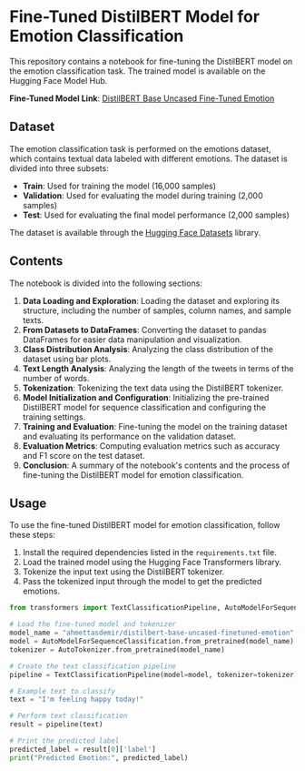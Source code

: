 # Fine-Tuned DistilBERT Model for Emotion Classification

This repository contains a notebook for fine-tuning the DistilBERT model on the emotion classification task. The trained model is available on the Hugging Face Model Hub.

**Fine-Tuned Model Link**: [DistilBERT Base Uncased Fine-Tuned Emotion](https://huggingface.co/ahmettasdemir/distilbert-base-uncased-finetuned-emotion)

## Dataset

The emotion classification task is performed on the emotions dataset, which contains textual data labeled with different emotions. The dataset is divided into three subsets:

- **Train**: Used for training the model (16,000 samples)
- **Validation**: Used for evaluating the model during training (2,000 samples)
- **Test**: Used for evaluating the final model performance (2,000 samples)

The dataset is available through the [Hugging Face Datasets](https://huggingface.co/datasets) library.

## Contents

The notebook is divided into the following sections:

1. **Data Loading and Exploration**: Loading the dataset and exploring its structure, including the number of samples, column names, and sample texts.
2. **From Datasets to DataFrames**: Converting the dataset to pandas DataFrames for easier data manipulation and visualization.
3. **Class Distribution Analysis**: Analyzing the class distribution of the dataset using bar plots.
4. **Text Length Analysis**: Analyzing the length of the tweets in terms of the number of words.
5. **Tokenization**: Tokenizing the text data using the DistilBERT tokenizer.
6. **Model Initialization and Configuration**: Initializing the pre-trained DistilBERT model for sequence classification and configuring the training settings.
7. **Training and Evaluation**: Fine-tuning the model on the training dataset and evaluating its performance on the validation dataset.
8. **Evaluation Metrics**: Computing evaluation metrics such as accuracy and F1 score on the test dataset.
9. **Conclusion**: A summary of the notebook's contents and the process of fine-tuning the DistilBERT model for emotion classification.

## Usage

To use the fine-tuned DistilBERT model for emotion classification, follow these steps:

1. Install the required dependencies listed in the `requirements.txt` file.
2. Load the trained model using the Hugging Face Transformers library.
3. Tokenize the input text using the DistilBERT tokenizer.
4. Pass the tokenized input through the model to get the predicted emotions.

```python
from transformers import TextClassificationPipeline, AutoModelForSequenceClassification, AutoTokenizer

# Load the fine-tuned model and tokenizer
model_name = "ahmettasdemir/distilbert-base-uncased-finetuned-emotion"
model = AutoModelForSequenceClassification.from_pretrained(model_name)
tokenizer = AutoTokenizer.from_pretrained(model_name)

# Create the text classification pipeline
pipeline = TextClassificationPipeline(model=model, tokenizer=tokenizer)

# Example text to classify
text = "I'm feeling happy today!"

# Perform text classification
result = pipeline(text)

# Print the predicted label
predicted_label = result[0]['label']
print("Predicted Emotion:", predicted_label)
